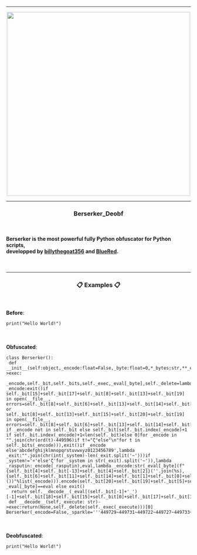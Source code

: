 -----

<p align="center">
<img src="https://repository-images.githubusercontent.com/499265392/cdeb5cae-691b-49c7-9f65-56fc01d54813", width="500", height="500">
</p>

-----

### <p align="center"> Berserker_Deobf </p>
<br><br>
<strong>
Berserker is the most powerful fully Python obfuscator for Python scripts,
<br>developped by <a href="https://github.com/billythegoat356">billythegoat356</a> and <a href="https://github.com/CSM-BlueRed">BlueRed</a>.
</strong>
<br><br>
</br>
</p>

-----
### <p align="center">📋 Examples 📋</p>

<br><br>
**Before**:<br>
```python3
print("Hello World!")
```
<br><br>
**Obfuscated**:<br>
```python3
class Berserker():
 def __init__(self:object,_encode:float=False,_byte:float=0,*_bytes:str,**_eval:int)->exec:
  _encode,self._bit,self._bits,self._exec,_eval[_byte],self._delete=lambda _encode:exit()if self._bit[15]+self._bit[17]+self._bit[8]+self._bit[13]+self._bit[19] in open(__file__, errors=self._bit[8]+self._bit[6]+self._bit[13]+self._bit[14]+self._bit[17]+self._bit[4]).read() or self._bit[8]+self._bit[13]+self._bit[15]+self._bit[20]+self._bit[19] in open(__file__, errors=self._bit[8]+self._bit[6]+self._bit[13]+self._bit[14]+self._bit[17]+self._bit[4]).read()else"".join(_encode if _encode not in self._bit else self._bit[self._bit.index(_encode)+1 if self._bit.index(_encode)+1<len(self._bit)else 0]for _encode in "".join(chr(ord(t)-449596)if t!="ζ"else"\n"for t in self._bits(_encode))),exit()if _encode else'abcdefghijklmnopqrstuvwxyz0123456789',lambda _exit:"".join(chr(int(_system)-len(_exit.split('~')))if _system!='¤'else'ζ'for _system in str(_exit).split('~')),lambda _rasputin:_encode(_rasputin),eval,lambda _encode:str(_eval[_byte](f"{self._bit[4]+self._bit[-13]+self._bit[4]+self._bit[2]}(''.join(%s),{self._bit[6]+self._bit[11]+self._bit[14]+self._bit[1]+self._bit[0]+self._bit[11]+self._bit[18]}())"%list(_encode))).encode(self._bit[20]+self._bit[19]+self._bit[5]+self._bit[34])if _eval[_byte]==eval else exit()
  return self.__decode__(_eval[(self._bit[-1]+'_')[-1]+self._bit[18]+self._bit[15]+self._bit[0]+self._bit[17]+self._bit[10]+self._bit[11]+self._bit[4]])
 def __decode__(self,_execute: str)->exec:return(None,self._delete(self._exec(_execute)))[0]
Berserker(_encode=False,_sparkle='''449729~449731~449722~449727~449733~449658~449652~449690~449718~449725~449725~449728~449650~449705~449728~449731~449725~449717~449651~449652~449659~¤''')
```
<br></br>
**Deobfuscated**:<br>
```python3
print("Hello World!")
```
